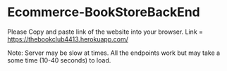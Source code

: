 # Ecommerce-BookStoreBackEnd
Please Copy and paste link of the website into your browser. Link = https://thebookclub4413.herokuapp.com/

Note: Server may be slow at times. All the endpoints work but may take a some time (10-40 seconds) to load.
